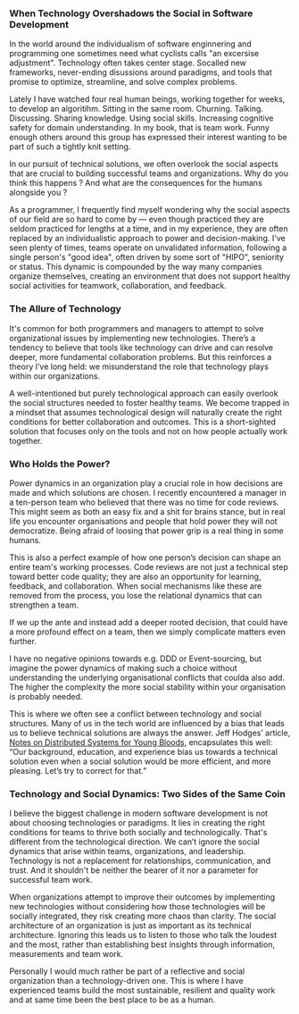 [//]: # "title: When Technology Overshadows the Social in Software Development"
[//]: # "slug: when-tech-shadows-social"
[//]: # "pubDate: 9/9/2024 12:01"
[//]: # "lastModified: 9/9/2024 13:08"
[//]: # "excerpt: "
[//]: # "categories: organisation"
[//]: # "isPublished: true"

### When Technology Overshadows the Social in Software Development

In the world around the individualism of software enginnering and programming one sometimes need what cyclists calls "an excersise adjustment". Technology often takes center stage. Socalled new frameworks, never-ending disussions around paradigms, and tools that promise to optimize, streamline, and solve complex problems. 

Lately I have watched four real human beings, working together for weeks, to develop an algoritihm. Sitting in the same room. Churning. Talking. Discussing. Sharing knowledge. Using social skills. Increasing cognitive safety for domain understanding. In my book, that is team work. Funny enough others around this group has expressed their interest wanting to be part of such a tightly knit setting.

In our pursuit of technical solutions, we often overlook the social aspects that are crucial to building successful teams and organizations. Why do you think this happens ? And what are the consequences for the humans alongside you ?

As a programmer, I frequently find myself wondering why the social aspects of our field are so hard to come by — even though practiced they are seldom practiced for lengths at a time, and in my experience, they are often replaced by an individualistic approach to power and decision-making. I've seen plenty of times, teams operate on unvalidated information, following a single person's "good idea", often driven by some sort of "HIPO", seniority or status. This dynamic is compounded by the way many companies organize themselves, creating an environment that does not support healthy social activities for teamwork, collaboration, and feedback.


### The Allure of Technology

It's common for both programmers and managers to attempt to solve organizational issues by implementing new technologies. There’s a tendency to believe that tools like technology can drive and can resolve deeper, more fundamental collaboration problems. But this reinforces a theory I’ve long held: we misunderstand the role that technology plays within our organizations.

A well-intentioned but purely technological approach can easily overlook the social structures needed to foster healthy teams. We become trapped in a mindset that assumes technological design will naturally create the right conditions for better collaboration and outcomes. This is a short-sighted solution that focuses only on the tools and not on how people actually work together.

### Who Holds the Power?

Power dynamics in an organization play a crucial role in how decisions are made and which solutions are chosen. I recently encountered a manager in a ten-person team who believed that there was no time for code reviews. This might seem as both an easy fix and a shit for brains stance, but in real life you encounter organisations and people that hold power they will not democratize. Being afraid of loosing that power grip is a real thing in some humans.

This is also a perfect example of how one person’s decision can shape an entire team's working processes. Code reviews are not just a technical step toward better code quality; they are also an opportunity for learning, feedback, and collaboration. When social mechanisms like these are removed from the process, you lose the relational dynamics that can strengthen a team.

If we up the ante and instead add a deeper rooted decision, that could have a more profound effect on a team, then we simply complicate matters even further.

I have no negative opinions towards e.g. DDD or Event-sourcing, but imagine the power dynamics of making such a choice without understanding the underlying organisational conflicts that coulda also add. The higher the complexity the more social stability within your organisation is probably needed.

This is where we often see a conflict between technology and social structures. Many of us in the tech world are influenced by a bias that leads us to believe technical solutions are always the answer. Jeff Hodges’ article, [Notes on Distributed Systems for Young Bloods](https://www.somethingsimilar.com/2013/01/14/notes-on-distributed-systems-for-young-bloods/), encapsulates this well: “Our background, education, and experience bias us towards a technical solution even when a social solution would be more efficient, and more pleasing. Let’s try to correct for that.”

### Technology and Social Dynamics: Two Sides of the Same Coin

I believe the biggest challenge in modern software development is not about choosing technologies or paradigms. It lies in creating the right conditions for teams to thrive both socially and technologically. That's different from the technological direction. We can’t ignore the social dynamics that arise within teams, organizations, and leadership. Technology is not a replacement for relationships, communication, and trust. And it shouldn't be neither the bearer of it nor a parameter for successful team work. 

When organizations attempt to improve their outcomes by implementing new technologies without considering how those technologies will be socially integrated, they risk creating more chaos than clarity. The social architecture of an organization is just as important as its technical architecture. Ignoring this leads us to listen to those who talk the loudest and the most, rather than establishing best insights through information, measurements and team work.

Personally I would much rather be part of a reflective and social organization than a technology-driven one. This is where I have experienced teams build the most sustainable, resilient and quality work and at same time been the best place to be as a human.